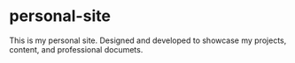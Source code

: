# personal-site
This is my personal site. Designed and developed to showcase my projects, content, and professional documets.
